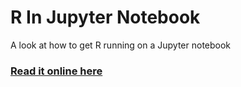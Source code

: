 # R In Jupyter Notebook

A look at how to get R running on a Jupyter notebook

### [Read it online here](http://nbviewer.jupyter.org/github/MarkPratley/R-In-Jupyter-Notebook/blob/master/R_In_Jupyter_Notebook.ipynb)